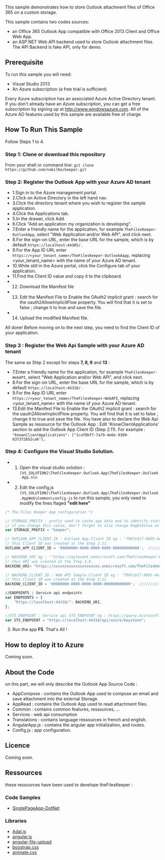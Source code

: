 
This sample demonstrates how to store Outlook attachment files of Office 365  on a custom storage.

This sample contains two codes sources:
* an Office 365 Outlook App compatible with Office 2013 Client and Office Web App.
* an ASP.NET Web API backend used to store Outlook attachment files. The API Backend is fake API, only for demo.


## Prerequisite

To run this sample you will need:
* Visual Studio 2013
* An Azure subscription (a free trial is sufficient)

Every Azure subscription has an associated Azure Active Directory tenant. If you don't already have an Azure subscription, you can get a free subscription by signing up at http://www.windowsazure.com. All of the Azure AD features used by this sample are available free of charge.


## How To Run This Sample

Follow Steps 1 to 4.

### Step 1: Clone or download this repository
From your shell or command line:  `git clone https://github.com/nabilbo/keeper.git`


### Step 2: Register the Outlook App with your Azure AD tenant

* 1.Sign in to the Azure management portal.
* 2.Click on Active Directory in the left hand nav.
* 3.Click the directory tenant where you wish to register the sample application.
* 4.Click the Applications tab.
* 5.In the drawer, click Add.
* 6.Click "Add an application my organization is developing".
* 7.Enter a friendly name for the application, for example `TheFilesKeeper-OutlookApp`, select "Web Application and/or Web API", and click next.
* 8.For the sign-on URL, enter the base URL for the sample, which is by default  `https://localhost:44305/` .
* 9.For the App ID URI, enter  `https://<your_tenant_name>/TheFilesKeeper-OutlookAapp`, replacing  <your_tenant_name>  with the name of your Azure AD tenant.
* 10.While still in the Azure portal, click the Configure tab of your application.
* 11.Find the Client ID value and copy it to the clipboard.
* 12. Download the Manifest file
* 13. Edit the Manifest File to Enable the OAuth2 implicit grant : search for the  oauth2AllowImplicitFlow  property. You will find that it is set to  false ; change it to  true  and save the file.
* 14. Upload the modified Manifest file.

All done! Before moving on to the next step, you need to find the Client ID of your application.

### Step 3 : Register the Web Api Sample with your Azure AD tenant

The same as Step 2 except for steps **7, 8, 9** and **13** :
* 7.Enter a friendly name for the application, for example `TheFilesKeeper-WebAPI`, select "Web Application and/or Web API", and click next.
* 8.For the sign-on URL, enter the base URL for the sample, which is by default  `https://localhost:44318/` .
* 9.For the App ID URI, enter  `https://<your_tenant_name>/TheFilesKeeper-WebAPI`, replacing  <your_tenant_name>  with the name of your Azure AD tenant.
* 13.Edit the Manifest File to Enable the OAuth2 implicit grant : search for the  oauth2AllowImplicitFlow  property. You will find that it is set to  false ; change it to  true  and save the file. You have also to declare the Web Api Sample as ressource for the Outlook App : Edit 'KnowClientApplications' section to add the Outlook App Client ID (Step 2.11). For example :   `"knownClientApplications": ["1caf8bf7-7a79-4e6e-9309-637372852ca6"],`



### Step 4: Configure the Visual Studio Solution.

* 1. Open the visual studio solution : `[VS_SOLUTION]\TheFilesKeeper.Outlook.App\TheFilesKeeper.Outlook.App.sln`
* 2. Edit the config.js `[VS_SOLUTION]\TheFilesKeeper.Outlook.App\TheFilesKeeper.Outlook.AppWeb\Common\config.js`
to run this sample, you only need to modify the lines flaged **"edit here"**


```javascript
/* The Files Keeper App configuration */

// STORAGE_PREFIX : prefix used to cache app data and to identify storage URI.
// if you change this value, don't forget to also change RegExValue on the Outlook app manifest.xml file.
var STORAGE_PREFIX = "keeper"; 

// OUTLOOK_APP_CLIENT_ID : Outlook App Client ID eg : 'f997c817-0695-4e70-87df-3e9e9e04649a' 
// this Client ID was created at the Step 2.11. 
OUTLOOK_APP_CLIENT_ID = '00000000-0000-0000-0000-000000000000';  /////////  => edit here

// BACKEND_URI eg : '"https://mytenant.onmicrosoft.com/TheFilesKeeper-WebAPI".
// this URI was created at the Step 3.9.
BACKEND_URI= "https://xxxxxxxxxxxxxxxxxxxxx.onmicrosoft.com/TheFilesKeeper-WebAPI";  /////////  => edit here

// BACKEND_CLIENT_ID : Web API Sample Client ID eg : 'f997c817-0695-4e70-87df-3e9e9e04649a' 
// This Client ID was created at the Step 3.11
BACKEND_CLIENT_ID = '00000000-0000-0000-0000-000000000000';  /////////  => edit here

//ENDPOINTS : Service api endpoints
var ENDPOINTS = {
    "https://localhost:44318/": BACKEND_URI,
};

//STS_ENDPOINT : Service api STS_ENDPOINT eg : https://query.microsoft.com/
var STS_ENDPOINT = "https://localhost:44318/api/azure/keystone"; 
```

3. Run the app **F5**. That's All !


## How to deploy it to Azure
Coming soon.




## About the Code
on this part, we will only describe the Outlook App Source Code :

* AppCompose : contains the Outlook App used to compose an email and save attachment into the external Storage.
* AppRead : contains the Outlook App used to read attachment files.
* Common : contains common features, ressources, ...
 * Services : web api consumption
 * Translations : contains language ressources in french and english.
 * AngularApp.js : contains the angular app initialization, and routes.
 * Config.js : app configuration.
 
## Licence
Coming soon.

## Ressources
these ressources have been used to develope theFilesKeeper :

### Code Samples
* [SinglePageApp-DotNet](https://github.com/AzureADSamples/SinglePageApp-AngularJS-DotNet "SinglePageApp-DotNet")


### Libraries
* [Adal.js](https://github.com/AzureAD/azure-activedirectory-library-for-js "Adal.js")
* [angular.js](https://angularjs.org/ "angular.js")
* [angular-file-upload](https://github.com/nervgh/angular-file-upload "https://github.com/nervgh/angular-file-upload")
* [boostrap.css](http://getbootstrap.com/ "boostrap.css")
* [animate.css](https://daneden.github.io/animate.css/ "animate.css")





